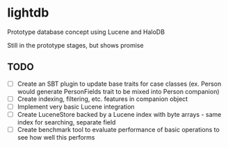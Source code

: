 # lightdb
Prototype database concept using Lucene and HaloDB

Still in the prototype stages, but shows promise

## TODO
- [ ] Create an SBT plugin to update base traits for case classes (ex. Person would generate PersonFields trait to be mixed into Person companion)
- [ ] Create indexing, filtering, etc. features in companion object
- [ ] Implement very basic Lucene integration
- [ ] Create LuceneStore backed by a Lucene index with byte arrays - same index for searching, separate field
- [ ] Create benchmark tool to evaluate performance of basic operations to see how well this performs